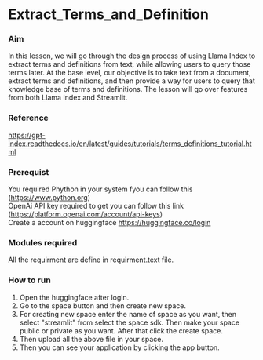 # Extract_Terms_and_Definition

### Aim 
In this lesson, we will go through the design process of using Llama Index to extract terms and definitions from text, while allowing users to query those terms later. 
At the base level, our objective is to take text from a document, extract terms and definitions, and then provide a way for users to query that knowledge base of terms and definitions. The lesson will go over features from both Llama Index and Streamlit.

### Reference 
https://gpt-index.readthedocs.io/en/latest/guides/tutorials/terms_definitions_tutorial.html

### Prerequist

You required Phython in your system fyou can follow this (https://www.python.org)<br/>
OpenAi API key required to get you can follow this link (https://platform.openai.com/account/api-keys)<br/>
Create a account on huggingface https://huggingface.co/login <br/>

### Modules required
All the requirment are define in requirment.text file.

### How to run 
1. Open the huggingface after login.
2. Go to the space button and then create new space.
3. For creating new space enter the name of space as you want, then select "streamlit" from select the space sdk. Then make your space public or private as you want. After that click the create space.
4. Then upload all the above file in your space.
5. Then you can see your application by clicking the app button.
